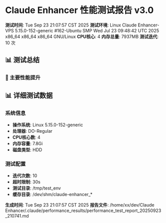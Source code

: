 # Claude Enhancer 性能测试报告 v3.0

**测试时间**: Tue Sep 23 21:07:57 CST 2025
**测试环境**: Linux Claude Enhancer-VPS 5.15.0-152-generic #162-Ubuntu SMP Wed Jul 23 09:48:42 UTC 2025 x86_64 x86_64 x86_64 GNU/Linux
**CPU核心**: 4
**内存总量**: 7937MB
**测试迭代**: 10 次

## 📊 测试总结

### 🚀 主要性能提升


## 📊 详细测试数据

### 系统信息
- **操作系统**: Linux 5.15.0-152-generic
- **处理器**: DO-Regular
- **CPU核心数**: 4
- **内存容量**: 7.8Gi
- **磁盘类型**: HDD

### 测试配置
- **迭代次数**: 10
- **超时限制**: 30s
- **测试目录**: /tmp/test_env
- **缓存目录**: /dev/shm/claude-enhancer_*

**生成时间**: Tue Sep 23 21:07:57 CST 2025
**报告文件**: /home/xx/dev/Claude Enhancer/.claude/performance_results/performance_test_report_20250923_210741.md
